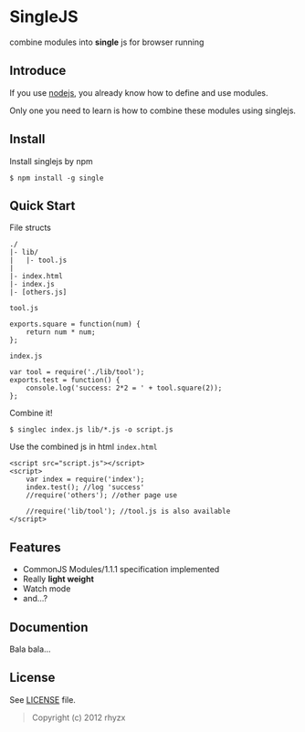 SingleJS
========

combine modules into **single** js for browser running


Introduce
---------

If you use [nodejs](http://nodejs.org/), you already know how to define and use modules.

Only one you need to learn is how to combine these modules using singlejs.




Install
-------

Install singlejs by npm

    $ npm install -g single



Quick Start
-----------

File structs

	./
    |- lib/
    |	|- tool.js
    |
	|- index.html
    |- index.js
    |- [others.js]


`tool.js`

    exports.square = function(num) {
        return num * num;
    };


`index.js`

    var tool = require('./lib/tool');
    exports.test = function() {
        console.log('success: 2*2 = ' + tool.square(2));
    };


Combine it!

    $ singlec index.js lib/*.js -o script.js


Use the combined js in html `index.html`

    <script src="script.js"></script>
    <script>
        var index = require('index');
        index.test(); //log 'success'
        //require('others'); //other page use

        //require('lib/tool'); //tool.js is also available
    </script>



Features
--------

- CommonJS Modules/1.1.1 specification implemented
- Really **light weight**
- Watch mode
- and...?


Documention
-----------

Bala bala...



License
-------

See [LICENSE](https://github.com/rhyzx/single/blob/master/LICENSE "License") file.

> Copyright (c) 2012 rhyzx
